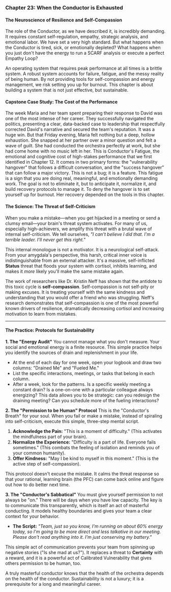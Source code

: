 ### **Chapter 23: When the Conductor is Exhausted**
#### The Neuroscience of Resilience and Self-Compassion

The role of the Conductor, as we have described it, is incredibly demanding. It requires constant self-regulation, empathy, strategic analysis, and emotional labor. We have set a very high standard. But what happens when the Conductor is tired, sick, or emotionally depleted? What happens when you just don't have the energy to run a SCARF analysis or execute a perfect Empathy Loop?

An operating system that requires peak performance at all times is a brittle system. A robust system accounts for failure, fatigue, and the messy reality of being human. By not providing tools for self-compassion and energy management, we risk setting you up for burnout. This chapter is about building a system that is not just effective, but sustainable.

#### **Capstone Case Study: The Cost of the Performance**
The week Maria and her team spent preparing their response to David was one of the most intense of her career. They successfully navigated the politics, presenting a clear, data-backed case to leadership that respectfully corrected David's narrative and secured the team's reputation. It was a huge win. But that Friday evening, Maria felt nothing but a deep, hollow exhaustion. She snapped at her partner over a minor question and felt a wave of guilt. She had conducted the orchestra perfectly at work, but she had come home with no music left in her. This is Conductor's Fatigue, the emotional and cognitive cost of high-stakes performance that we first identified in Chapter 12. It comes in two primary forms: the "vulnerability hangover" that follows a difficult conversation, and the "success hangover" that can follow a major victory. This is not a bug; it is a feature. This fatigue is a sign that you are doing real, meaningful, and emotionally demanding work. The goal is not to eliminate it, but to anticipate it, normalize it, and build recovery protocols to manage it. To deny the hangover is to set yourself up for burnout. Her recovery depended on the tools in this chapter.

#### **The Science: The Threat of Self-Criticism**

When you make a mistake—when you get hijacked in a meeting or send a clumsy email—your brain's threat system activates. For many of us, especially high-achievers, we amplify this threat with a brutal wave of internal self-criticism. We tell ourselves, *"I can't believe I did that. I'm a terrible leader. I'll never get this right."*

This internal monologue is not a motivator. It is a neurological self-attack. From your amygdala's perspective, this harsh, critical inner voice is indistinguishable from an external attacker. It's a massive, self-inflicted **Status** threat that floods your system with cortisol, inhibits learning, and makes it *more* likely you'll make the same mistake again.

The work of researchers like Dr. Kristin Neff has shown that the antidote to this toxic cycle is **self-compassion**. Self-compassion is not self-pity or making excuses. It is treating yourself with the same kindness and understanding that you would offer a friend who was struggling. Neff's research demonstrates that self-compassion is one of the most powerful known drivers of resilience, dramatically decreasing cortisol and increasing motivation to learn from mistakes.

---

#### **The Practice: Protocols for Sustainability**

**1. The "Energy Audit"**
You cannot manage what you don't measure. Your social and emotional energy is a finite resource. This simple practice helps you identify the sources of drain and replenishment in your life.
*   At the end of each day for one week, open your logbook and draw two columns: "Drained Me" and "Fueled Me."
*   List the specific interactions, meetings, or tasks that belong in each column.
*   After a week, look for the patterns. Is a specific weekly meeting a constant drain? Is a one-on-one with a particular colleague always energizing? This data allows you to be strategic: can you redesign the draining meeting? Can you schedule more of the fueling interactions?

**2. The "Permission to be Human" Protocol**
This is the "Conductor's Breath" for your soul. When you fail or make a mistake, instead of spiraling into self-criticism, execute this simple, three-step mental script.
1.  **Acknowledge the Pain:** "This is a moment of difficulty." (This activates the mindfulness part of your brain).
2.  **Normalize the Experience:** "Difficulty is a part of life. Everyone fails sometimes." (This combats the feeling of isolation and reminds you of your common humanity).
3.  **Offer Kindness:** "May I be kind to myself in this moment." (This is the active step of self-compassion).

This protocol doesn't excuse the mistake. It calms the threat response so that your rational, learning brain (the PFC) can come back online and figure out how to do better next time.

**3. The "Conductor's Sabbatical"**
You must give yourself permission to not always be "on." There will be days when you have low capacity. The key is to communicate this transparently, which is itself an act of masterful conducting. It models healthy boundaries and gives your team a clear context for your behavior.
*   **The Script:** *"Team, just so you know, I'm running on about 60% energy today, so I'm going to be more direct and less talkative in our meeting. Please don't read anything into it. I'm just conserving my battery."*

This simple act of communication prevents your team from spinning up negative stories ("Is she mad at us?"). It replaces a threat to **Certainty** with a reward, and it is a powerful act of Calibrated Vulnerability that gives others permission to be human, too.

A truly masterful conductor knows that the health of the orchestra depends on the health of the conductor. Sustainability is not a luxury; it is a prerequisite for a long and meaningful career.
      